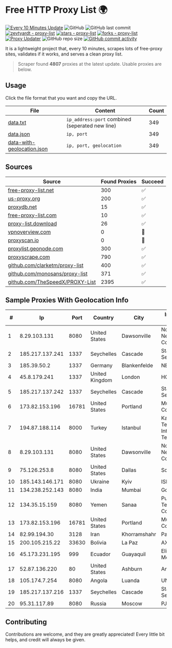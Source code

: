 
# Free HTTP Proxy List 🌍

[![Every 10 Minutes Update](https://github.com/mertguvencli/http-proxy-list/actions/workflows/main.yml/badge.svg?branch=main)](https://github.com/mertguvencli/http-proxy-list/actions/workflows/main.yml)
![GitHub](https://img.shields.io/github/license/mertguvencli/http-proxy-list)
![GitHub last commit](https://img.shields.io/github/last-commit/mertguvencli/http-proxy-list)
[![zevtyardt - proxy-list](https://img.shields.io/static/v1?label=zevtyardt&message=proxy-list&color=blue&logo=github)](https://github.com/zevtyardt/proxy-list "Go to GitHub repo")
[![stars - proxy-list](https://img.shields.io/github/stars/zevtyardt/proxy-list?style=social)](https://github.com/zevtyardt/proxy-list)
[![forks - proxy-list](https://img.shields.io/github/forks/zevtyardt/proxy-list?style=social)](https://github.com/zevtyardt/proxy-list)
[![Proxy Updater](https://github.com/zevtyardt/proxy-list/workflows/Proxy%20Updater/badge.svg)](https://github.com/zevtyardt/proxy-list/actions?query=workflow:"Proxy+Updater")
![GitHub repo size](https://img.shields.io/github/repo-size/zevtyardt/proxy-list)
[![GitHub commit activity](https://img.shields.io/github/commit-activity/m/zevtyardt/proxy-list?logo=commits)](https://github.com/zevtyardt/proxy-list/commits/main)

It is a lightweight project that, every 10 minutes, scrapes lots of free-proxy sites, validates if it works, and serves a clean proxy list.

> Scraper found **4807** proxies at the latest update. Usable proxies are below.

## Usage

Click the file format that you want and copy the URL.

|File|Content|Count|
|----|-------|-----|
|[data.txt](https://raw.githubusercontent.com/mertguvencli/http-proxy-list/main/proxy-list/data.txt)|`ip_address:port` combined (seperated new line)|349|
|[data.json](https://raw.githubusercontent.com/mertguvencli/http-proxy-list/main/proxy-list/data.json)|`ip, port`|349|
|[data-with-geolocation.json](https://raw.githubusercontent.com/mertguvencli/http-proxy-list/main/proxy-list/data-with-geolocation.json)|`ip, port, geolocation`|349|

## Sources

|Source|Found Proxies|Succeed|
|------|-------------|-------|
|[free-proxy-list.net](https://free-proxy-list.net)|300|✅|
|[us-proxy.org](https://www.us-proxy.org)|200|✅|
|[proxydb.net](http://proxydb.net)|15|✅|
|[free-proxy-list.com](https://free-proxy-list.com/?page=&port=&type%5B%5D=http&type%5B%5D=https&up_time=0&search=Search)|10|✅|
|[proxy-list.download](https://www.proxy-list.download/HTTP)|26|✅|
|[vpnoverview.com](https://vpnoverview.com/privacy/anonymous-browsing/free-proxy-servers)|0|🚫|
|[proxyscan.io](https://www.proxyscan.io)|0|🚫|
|[proxylist.geonode.com](https://proxylist.geonode.com/api/proxy-list?limit=300&page=1&sort_by=lastChecked&sort_type=desc&protocols=http,https)|300|✅|
|[proxyscrape.com](https://api.proxyscrape.com/v2/?request=displayproxies&protocol=http&timeout=10000&country=all&ssl=all&anonymity=all)|790|✅|
|[github.com/clarketm/proxy-list](https://raw.githubusercontent.com/clarketm/proxy-list/master/proxy-list-raw.txt)|400|✅|
|[github.com/monosans/proxy-list](https://raw.githubusercontent.com/monosans/proxy-list/main/proxies/http.txt)|371|✅|
|[github.com/TheSpeedX/PROXY-List](https://raw.githubusercontent.com/TheSpeedX/PROXY-List/master/http.txt)|2395|✅|


## Sample Proxies With Geolocation Info

|#|Ip|Port|Country|City|Internet Service Provider|
|-|--|----|-------|----|-------------------------|
|1|8.29.103.131|8080|United States|Dawsonville|North Georgia Network Cooperative, Inc|
|2|185.217.137.241|1337|Seychelles|Cascade|Stallion Network Services Limited|
|3|185.39.50.2|1337|Germany|Blankenfelde|NETZNUTZ|
|4|45.8.179.241|1337|United Kingdom|London|HOSTLAND|
|5|185.217.137.242|1337|Seychelles|Cascade|Stallion Network Services Limited|
|6|173.82.153.196|16781|United States|Portland|Multacom Corporation|
|7|194.87.188.114|8000|Turkey|Istanbul|Kadir Huseyin Tezcan Nosspeed Internet Teknolojileri|
|8|8.29.103.131|8080|United States|Dawsonville|North Georgia Network Cooperative, Inc|
|9|75.126.253.8|8080|United States|Dallas|SoftLayer|
|10|185.143.146.171|8080|Ukraine|Kyiv|ISP UTELS|
|11|134.238.252.143|8080|India|Mumbai|Google LLC|
|12|134.35.15.159|8080|Yemen|Sanaa|Public Telecommunication Corporation|
|13|173.82.153.196|16781|United States|Portland|Multacom Corporation|
|14|82.99.194.30|3128|Iran|Khorramshahr|ParsOnline Co.|
|15|200.105.215.22|33630|Bolivia|La Paz|AXS Bolivia S. A.|
|16|45.173.231.195|999|Ecuador|Guayaquil|Eliana Vanessa Morocho Oña|
|17|52.87.136.220|80|United States|Ashburn|Amazon.com, Inc.|
|18|105.174.7.254|8080|Angola|Luanda|UNITEL SA|
|19|185.217.137.216|1337|Seychelles|Cascade|Stallion Network Services Limited|
|20|95.31.117.89|8080|Russia|Moscow|PJSC "Vimpelcom"|



## Contributing

Contributions are welcome, and they are greatly appreciated! Every
little bit helps, and credit will always be given.

